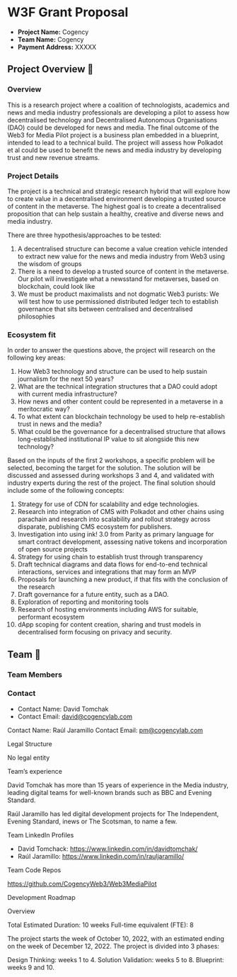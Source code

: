 # W3F Grant Proposal
* **Project Name:** Cogency
* **Team Name:** Cogency
* **Payment Address:** XXXXX


## Project Overview :page_facing_up:

### Overview

This is a research project where a coalition of technologists, academics and news and media industry professionals are developing a pilot to assess how decentralised technology and Decentralised Autonomous Organisations (DAO) could be developed for news and media. The final outcome of the Web3 for Media Pilot project is a business plan embedded in a blueprint, intended to lead to a technical build. The project will assess how Polkadot et al could be used to benefit the news and media industry by developing trust and new revenue streams.


### Project Details

The project is a technical and strategic research hybrid that will explore how to create value in a decentralised environment developing a trusted source of content in the metaverse. The highest goal is to create a decentralised proposition that can help sustain a healthy, creative and diverse news and media industry.

There are three hypothesis/approaches to be tested:

1. A decentralised structure can become a value creation vehicle intended to extract new value for the news and media industry from Web3 using the wisdom of groups
2. There is a need to develop a trusted source of content in the metaverse. Our pilot will investigate what a newsstand for metaverses, based on blockchain, could look like
3. We must be product maximalists and not dogmatic Web3 purists: We will test how to use permissioned distributed ledger tech to establish governance that sits between centralised and decentralised philosophies 


### Ecosystem fit

In order to answer the questions above, the project will research on the following key areas:

1. How Web3 technology and structure can be used to help sustain journalism for the next 50 years?
2. What are the technical integration structures that a DAO could adopt with current media infrastructure?
3. How news and other content could be represented in a metaverse in a meritocratic way?
4. To what extent can blockchain technology be used to help re-establish trust in news and the media?
5. What could be the governance for a decentralised structure that allows long-established institutional IP value to sit alongside this new technology?

Based on the inputs of the first 2 workshops, a specific problem will be selected, becoming the target for the solution. The solution will be discussed and assessed during workshops 3 and 4, and validated with industry experts during the rest of the project. The final solution should include some of the following concepts:

1. Strategy for use of CDN for scalability and edge technologies. 
2. Research into integration of CMS with Polkadot and other chains using parachain and research into scalability and rollout strategy across disparate, publishing CMS ecosystem for publishers.	
3. Investigation into using ink! 3.0 from Parity as primary language for smart contract development, assessing native tokens and incorporation of open source projects
4. Strategy for using chain to establish trust through transparency
5. Draft technical diagrams and data flows for end-to-end technical interactions, services and integrations that may form an MVP
6. Proposals for launching a new product, if that fits with the conclusion of the research
7. Draft governance for a future entity, such as a DAO. 
8. Exploration of reporting and monitoring tools
9. Research of hosting environments including AWS for suitable, performant ecosystem
10. dApp scoping for content creation, sharing and trust models in decentralised form focusing on privacy and security.

## Team :busts_in_silhouette:

### Team Members 

### Contact
- Contact Name: David Tomchak 
- Contact Email: david@cogencylab.com 

Contact Name: Raúl Jaramillo
Contact Email: pm@cogencylab.com 


Legal Structure

No legal entity


Team’s experience

David Tomchak has more than 15 years of experience in the Media industry, leading digital teams for well-known brands such as BBC and Evening Standard.

Raúl Jaramillo has led digital development projects for The Independent, Evening Standard, inews or The Scotsman, to name a few. 

Team LinkedIn Profiles

* David Tomchack: https://www.linkedin.com/in/davidtomchak/ 
* Raúl Jaramillo: https://www.linkedin.com/in/rauljaramillo/ 


Team Code Repos

https://github.com/CogencyWeb3/Web3MediaPilot


Development Roadmap

Overview

Total Estimated Duration: 10 weeks
Full-time equivalent (FTE): 8

The project starts the week of October 10, 2022, with an estimated ending on the week of December 12, 2022. The project is divided into 3 phases:

Design Thinking: weeks 1 to 4.
Solution Validation: weeks 5 to 8.
Blueprint: weeks 9 and 10.


